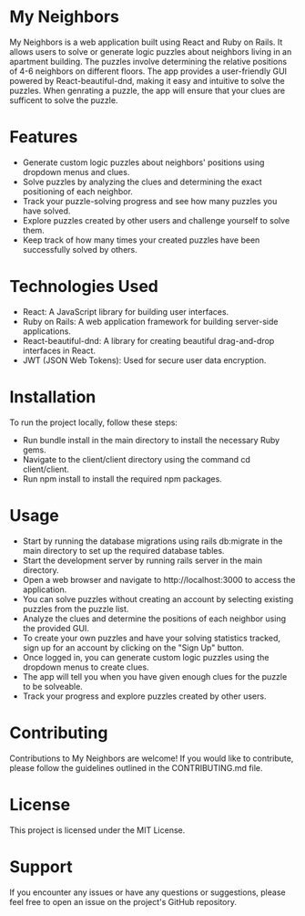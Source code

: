 # My Neighbors

My Neighbors is a web application built using React and Ruby on Rails. It allows users to solve or generate logic puzzles about neighbors living in an apartment building. The puzzles involve determining the relative positions of 4-6 neighbors on different floors. The app provides a user-friendly GUI powered by React-beautiful-dnd, making it easy and intuitive to solve the puzzles.  When genrating a puzzle, the app will ensure that your clues are sufficent to solve the puzzle.

# Features
* Generate custom logic puzzles about neighbors' positions using dropdown menus and clues.
* Solve puzzles by analyzing the clues and determining the exact positioning of each neighbor.
* Track your puzzle-solving progress and see how many puzzles you have solved.
* Explore puzzles created by other users and challenge yourself to solve them.
* Keep track of how many times your created puzzles have been successfully solved by others.
  
# Technologies Used
* React: A JavaScript library for building user interfaces.
* Ruby on Rails: A web application framework for building server-side applications.
* React-beautiful-dnd: A library for creating beautiful drag-and-drop interfaces in React.
* JWT (JSON Web Tokens): Used for secure user data encryption.

# Installation
To run the project locally, follow these steps:

* Run bundle install in the main directory to install the necessary Ruby gems.
* Navigate to the client/client directory using the command cd client/client.
* Run npm install to install the required npm packages.

# Usage
* Start by running the database migrations using rails db:migrate in the main directory to set up the required database tables.
* Start the development server by running rails server in the main directory.
* Open a web browser and navigate to http://localhost:3000 to access the application.
* You can solve puzzles without creating an account by selecting existing puzzles from the puzzle list.
*  Analyze the clues and determine the positions of each neighbor using the provided GUI.
* To create your own puzzles and have your solving statistics tracked, sign up for an account by clicking on the "Sign Up" button.
* Once logged in, you can generate custom logic puzzles using the dropdown menus to create clues.
* The app will tell you when you have given enough clues for the puzzle to be solveable.
* Track your progress and explore puzzles created by other users.

# Contributing
Contributions to My Neighbors are welcome! If you would like to contribute, please follow the guidelines outlined in the CONTRIBUTING.md file.

# License
This project is licensed under the MIT License.

# Support
If you encounter any issues or have any questions or suggestions, please feel free to open an issue on the project's GitHub repository.


